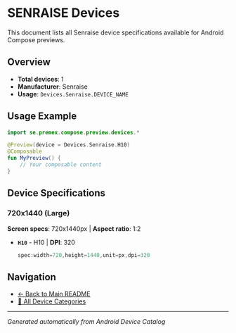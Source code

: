 # SENRAISE Devices

This document lists all Senraise device specifications available for Android Compose previews.

## Overview

- **Total devices**: 1
- **Manufacturer**: Senraise
- **Usage**: `Devices.Senraise.DEVICE_NAME`

## Usage Example

```kotlin
import se.premex.compose.preview.devices.*

@Preview(device = Devices.Senraise.H10)
@Composable
fun MyPreview() {
    // Your composable content
}
```

## Device Specifications

### 720x1440 (Large)

**Screen specs**: 720x1440px | **Aspect ratio**: 1:2

- **`H10`** - H10 | **DPI**: 320
  ```kotlin
  spec:width=720,height=1440,unit=px,dpi=320
  ```

## Navigation

- [← Back to Main README](../../README.md)
- [📱 All Device Categories](../README.md)

---
*Generated automatically from Android Device Catalog*
